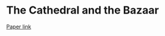 # The Cathedral and the Bazaar

[Paper link](https://monoskop.org/images/e/e0/Raymond_Eric_S_The_Cathedral_and_the_Bazaar_rev_ed.pdf)

